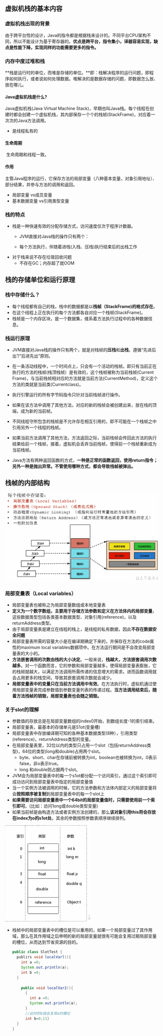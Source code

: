## 虚拟机栈的基本内容

### 虚拟机栈出现的背景

​	由于跨平台性的设计，Java的指令都是根据栈来设计的。不同平台CPU架构不同，所以不能设计为基于寄存器的。**优点是跨平台，指令集小，译器容易实现，缺点是性能下降，实现同样的功能需要更多的指令。**

### 内存中度过堆和栈

**栈是运行时的单位，而堆是存储的单位。**即：栈解决程序的运行问题，即程序如何执行，或者说如何处理数据。堆解决的是数据存储的问题，即数据怎么放、放在哪儿。

#### Java虚拟机栈是什么?

Java虚拟机栈(Java Virtual Machine Stack)，早期也叫Java栈。每个线程在创建时都会创建一个虚拟机栈，其内部保存一个个的栈帧(StackFrame)，对应着一次次的Java方法调用。

- 是线程私有的

#### 生命周期

​	生命周期和线程一致。

#### 作用

​	主管Java程序的运行，它保存方法的局部变量（八种基本变量，对象引用地址）、部分结果，并参与方法的调用和返回。

- 局部变量 vs成员变量
- 基本数据变量 vs引用类型变量

### 栈的特点

 

- 栈是一种快速有效的分配存储方式，访问速度仅次于程序计数器。
  - JVM直接对Java栈的操作只有两个：

  - 每个方法执行，伴随着进栈(入栈、压栈)执行结束后的出栈工作
 - 对于栈来说不存在垃圾回收问题
   - 不存在GC；内存超了就OOM


## 栈的存储单位和运行原理

### 栈中存储什么？

- 每个线程都有自己的栈，栈中的数据都是以**栈帧（StackFrame)的格式存在**。
- 在这个线程上正在执行的每个方法都各自对应一个栈帧(StackFrame)。
- 栈帧是一个内存区块，是一个数据集，维系着方法执行过程中的各种数据信息。

### 栈运行原理

- JVM直接对Java栈的操作只有两个，就是对栈帧的**压栈**和**出栈**，遵循“先进后出”/“后进先出”原则。
- 在一条活动线程中，一个时间点上，只会有一个活动的栈帧。即只有当前正在执行的方法的栈帧(栈顶栈帧）是有效的，这个栈帧被称为当前栈帧(Current Frame)，与当前栈帧相对应的方法就是当前方法(CurrentMethod)，定义这个方法的类就是当前类(Currentclass)。
- 执行引擎运行的所有字节码指令只针对当前栈帧进行操作。
- 如果在该方法中调用了其他方法，对应的新的栈帧会被创建出来，放在栈的顶端，成为新的当前帧。



- 不同线程守所包含的栈帧是不允许存在相互引用的，即不可能在一个栈帧之中引用另外一个线程的栈帧。
- 如果当前方法调用了其他方法，方法返回之际，当前栈帧会传回此方法的执行结果给前一个栈帧，接着，虚拟机会丢弃当前栈帧，使得前一个栈帧重新成为当前栈帧。
- Java方法有两种返回函数的方式，**一种是正常的函数返回，使用return指令；另外一种是抛出异常。不管使用哪种方式，都会导致栈帧被弹出。**



## 栈帧的内部结构

![QQ截图20210606232334](../images/QQ截图20210606232334.png)

### 局部变量表（Local variables）

- 局部变量表也被称之为局部变量数组或本地变量表
- **定义为一个数字数组，主要用于存储方法参数和定义在方法体内的局部变量**，这些数据类型包括各类基本数据类型、对象引用(reference)，以及returnAddress类型。
- 由于局部变量表是建立在线程的栈上，是线程的私有数据，因此**不存在数据安全问题**
- 局部变量表所需的容量大小是在编译期确定下来的，并保存在方法的code属性的maximum local variables数据项中。在方法运行期间是不会改变局部变量表的大小的。
- **方法嵌套调用的次数由栈的大小决定**。一般来说，**栈越大，方法嵌套调用次数越多**。对一个函数而言，它的参数和局部变量越多，使得局部变量表膨胀，它的栈帧就越大，以满足方法调用所需传递的信息增大的需求。进而函数调用就会占用更多的栈空间，导致其嵌套调用次数就会减少。
- **局部变量表中的变量只在当前方法调用中有效**。在方法执行时，虚拟机通过使用局部变量表完成参数值到参数变量列表的传递过程。**当方法调用结束后，随着方法栈帧的销毁，局部变量表也会随之销毁。**




### 关于slot的理解

- 参数值的存放总是在局部变量数组的index0开始，到数组长度-1的索引结束。
- 局部变量表，最基本的存储单元是S1ot(变量槽)
- 局部变量表中存放编译期可知的各种基本数据类型(8种），引用类型(reference)，returnAddress类型的变量。
- 在局部变量表里，32位以内的类型只占用一个slot（包括returnAddress类型)，64位的类型(long和double)占用两个slot。
  - byte、short、char在存储前被转换为int，boolean也被转换为int，0表示false，非o表示true。
  - long 和double则占据两个slot。
- JVM会为局部变量表中的每一个s1ot都分配一个访问索引，通过这个索引即可成功访问到局部变量表中指定的局部变量值
- 当一个实例方法被调用的时候，它的方法参数和方法体内部定义的局部变量将会**按照顺序被复制**到局部变量表中的每一个slot上
- **如果需要访问局部变量表中一个64bit的局部变量值时，只需要使用前一个索引即可**。(比如：访问1ong或double类型变量)
- 如果当前帧是由构造方法或者实例方法创建的，那么**该对象引用this将会存放在index为o的s1ot处**，其余的参数按照参数表顺序继续排列。

![QQ截图20210607000318](../images/QQ截图20210607000318.png)





- 栈帧中的局部变量表中的槽位是可以重用的，如果一个局部变量过了其作用域，那么在其作用域之后申明的新的局部变量就很有可能会复用过期局部变量的槽位，从而达到节省资源的目的。

  ```java
  public class SlotTest {
    publirs void localVarl(){
      int a =0;
      System.out.println(a);
      int b =0;
    }
      
      public void localVar2(){
        {
          int a =0;
          System.out.println(a);
      	}
        //此时的b就会复用a的槽位
        int b=0;11}
  	}                                                                         
  }
  ```

  ​

